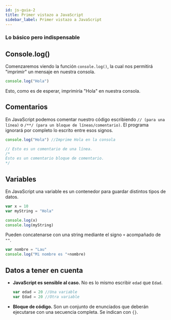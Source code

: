 ```yaml
---
id: js-guia-2
title: Primer vistazo a JavaScript
sidebar_label: Primer vistazo a JavaScript
---
```


### Lo básico pero indispensable
## Console.log()
Comenzaremos viendo la función `console.log()`, la cual nos permitirá "imprimir" un mensaje en nuestra consola.

```js
console.log("Hola")
```

Esto, como es de esperar, imprimiría "Hola" en nuestra consola.

## Comentarios
En JavaScript podemos comentar nuestro código escribiendo `// (para una línea)` o `/**/ (para un bloque de líneas/comentario)`.
El programa ignorará por completo lo escrito entre esos signos.

```js
console.log("Hola") //Imprime Hola en la consola

// Esto es un comentario de una línea.
/*
Esto es un comentario bloque de comentario.
*/
```

## Variables
En JavaScript una variable es un contenedor para guardar distintos tipos de datos.

```js
var x = 10
var myString = "Hola"

console.log(x)
console.log(myString)
```

Pueden concatenarse con una string mediante el signo `+` acompañado de `""`.

```js
var nombre = "Lau"
console.log("Mi nombre es "+nombre)
```

## Datos a tener en cuenta
* **JavaScript es sensible al caso.**
  No es lo mismo escribir `edad` que `Edad`.
  ```js
  var edad = 20 //Una variable
  var Edad = 20 //Otra variable
  ```
* **Bloque de código.**
  Son un conjunto de enunciados que deberán ejecutarse con una secuencia completa. Se indican con `{}`.
